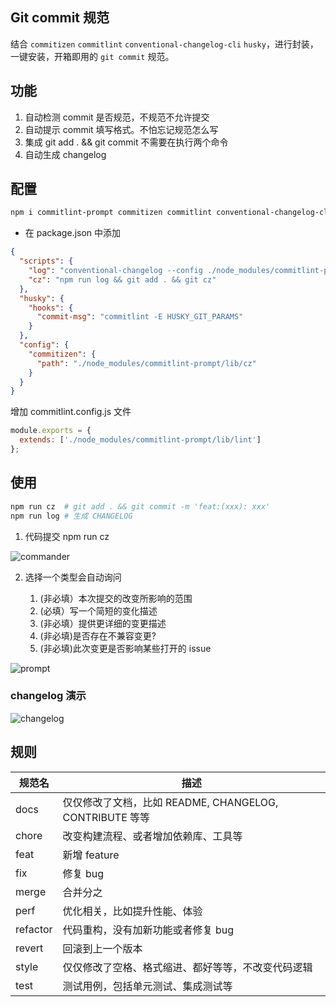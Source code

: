 ## Git commit 规范

结合 `commitizen` `commitlint` `conventional-changelog-cli` `husky`，进行封装，一键安装，开箱即用的 `git commit` 规范。

## 功能

1. 自动检测 commit 是否规范，不规范不允许提交
2. 自动提示 commit 填写格式。不怕忘记规范怎么写
3. 集成 git add . && git commit 不需要在执行两个命令
4. 自动生成 changelog

## 配置

```bash
npm i commitlint-prompt commitizen commitlint conventional-changelog-cli husky -D
```

- 在 package.json 中添加

```json
{
  "scripts": {
    "log": "conventional-changelog --config ./node_modules/commitlint-prompt/lib/log -i CHANGELOG.md -s -r 0",
    "cz": "npm run log && git add . && git cz"
  },
  "husky": {
    "hooks": {
      "commit-msg": "commitlint -E HUSKY_GIT_PARAMS"
    }
  },
  "config": {
    "commitizen": {
      "path": "./node_modules/commitlint-prompt/lib/cz"
    }
  }
}
```

增加 commitlint.config.js 文件

```js
module.exports = {
  extends: ['./node_modules/commitlint-prompt/lib/lint']
};
```

## 使用

```bash
npm run cz  # git add . && git commit -m 'feat:(xxx): xxx'
npm run log # 生成 CHANGELOG
```

1. 代码提交 npm run cz

![commander](./public/commander.png)

2. 选择一个类型会自动询问

    1. (非必填）本次提交的改变所影响的范围
    2. (必填）写一个简短的变化描述
    3. (非必填）提供更详细的变更描述
    4. (非必填)是否存在不兼容变更?
    5. (非必填)此次变更是否影响某些打开的 issue

![prompt](./public/prompt.png)

### changelog 演示

![changelog](./public/changelog.png)

## 规则

| 规范名   | 描述                                                    |
| -------- | ------------------------------------------------------- |
| docs     | 仅仅修改了文档，比如 README, CHANGELOG, CONTRIBUTE 等等 |
| chore    | 改变构建流程、或者增加依赖库、工具等                    |
| feat     | 新增 feature                                            |
| fix      | 修复 bug                                                |
| merge    | 合并分之                                                |
| perf     | 优化相关，比如提升性能、体验                            |
| refactor | 代码重构，没有加新功能或者修复 bug                      |
| revert   | 回滚到上一个版本                                        |
| style    | 仅仅修改了空格、格式缩进、都好等等，不改变代码逻辑      |
| test     | 测试用例，包括单元测试、集成测试等                      |